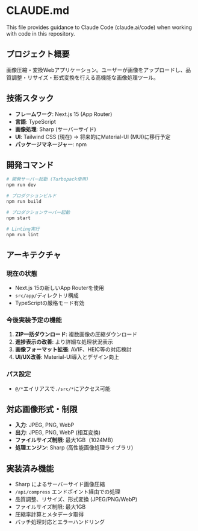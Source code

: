 # CLAUDE.md

This file provides guidance to Claude Code (claude.ai/code) when working with code in this repository.

## プロジェクト概要
画像圧縮・変換Webアプリケーション。ユーザーが画像をアップロードし、品質調整・リサイズ・形式変換を行える高機能な画像処理ツール。

## 技術スタック
- **フレームワーク**: Next.js 15 (App Router)
- **言語**: TypeScript
- **画像処理**: Sharp (サーバーサイド)
- **UI**: Tailwind CSS (現在) → 将来的にMaterial-UI (MUI)に移行予定
- **パッケージマネージャー**: npm

## 開発コマンド
```bash
# 開発サーバー起動 (Turbopack使用)
npm run dev

# プロダクションビルド
npm run build

# プロダクションサーバー起動
npm start

# Linting実行
npm run lint
```

## アーキテクチャ
### 現在の状態
- Next.js 15の新しいApp Routerを使用
- `src/app/`ディレクトリ構成
- TypeScriptの厳格モード有効

### 今後実装予定の機能
1. **ZIP一括ダウンロード**: 複数画像の圧縮ダウンロード
2. **進捗表示の改善**: より詳細な処理状況表示
3. **画像フォーマット拡張**: AVIF、HEIC等の対応検討
4. **UI/UX改善**: Material-UI導入とデザイン向上

### パス設定
- `@/*`エイリアスで`./src/*`にアクセス可能

## 対応画像形式・制限
- **入力**: JPEG, PNG, WebP
- **出力**: JPEG, PNG, WebP (相互変換)
- **ファイルサイズ制限**: 最大1GB（1024MB）
- **処理エンジン**: Sharp (高性能画像処理ライブラリ)

## 実装済み機能
- Sharp によるサーバーサイド画像圧縮
- `/api/compress` エンドポイント経由での処理
- 品質調整、リサイズ、形式変換 (JPEG/PNG/WebP)
- ファイルサイズ制限: 最大1GB
- 圧縮率計算とメタデータ取得
- バッチ処理対応とエラーハンドリング
